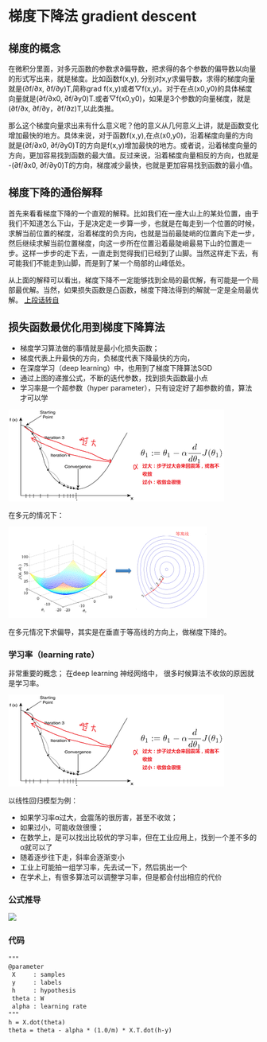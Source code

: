 # 梯度下降法 gradient descent

## 梯度的概念
在微积分里面，对多元函数的参数求∂偏导数，把求得的各个参数的偏导数以向量的形式写出来，就是梯度。比如函数f(x,y), 分别对x,y求偏导数，求得的梯度向量就是(∂f/∂x, ∂f/∂y)T,简称grad f(x,y)或者▽f(x,y)。对于在点(x0,y0)的具体梯度向量就是(∂f/∂x0, ∂f/∂y0)T.或者▽f(x0,y0)，如果是3个参数的向量梯度，就是(∂f/∂x, ∂f/∂y，∂f/∂z)T,以此类推。

那么这个梯度向量求出来有什么意义呢？他的意义从几何意义上讲，就是函数变化增加最快的地方。具体来说，对于函数f(x,y),在点(x0,y0)，沿着梯度向量的方向就是(∂f/∂x0, ∂f/∂y0)T的方向是f(x,y)增加最快的地方。或者说，沿着梯度向量的方向，更加容易找到函数的最大值。反过来说，沿着梯度向量相反的方向，也就是 -(∂f/∂x0, ∂f/∂y0)T的方向，梯度减少最快，也就是更加容易找到函数的最小值。

## 梯度下降的通俗解释
首先来看看梯度下降的一个直观的解释。比如我们在一座大山上的某处位置，由于我们不知道怎么下山，于是决定走一步算一步，也就是在每走到一个位置的时候，求解当前位置的梯度，沿着梯度的负方向，也就是当前最陡峭的位置向下走一步，然后继续求解当前位置梯度，向这一步所在位置沿着最陡峭最易下山的位置走一步。这样一步步的走下去，一直走到觉得我们已经到了山脚。当然这样走下去，有可能我们不能走到山脚，而是到了某一个局部的山峰低处。

从上面的解释可以看出，梯度下降不一定能够找到全局的最优解，有可能是一个局部最优解。当然，如果损失函数是凸函数，梯度下降法得到的解就一定是全局最优解。
[上段话转自](http://www.cnblogs.com/pinard/p/5970503.html)

## 损失函数最优化用到梯度下降算法

* 梯度学习算法做的事情就是最小化损失函数；
* 梯度代表上升最快的方向，负梯度代表下降最快的方向，
* 在深度学习（deep learning）中，也用到了梯度下降算法SGD
* 通过上图的递推公式，不断的迭代参数，找到损失函数最小点
* 学习率是一个超参数（hyper parameter），只有设定好了超参数的值，算法才可以学

![](https://github.com/bobkentt/Learning-machine-from-scratch-pic/blob/master/alg_base/pic/1.png)

在多元的情况下：

![](https://github.com/bobkentt/Learning-machine-from-scratch-pic/blob/master/alg_base/pic/2.png)

在多元情况下求偏导，其实是在垂直于等高线的方向上，做梯度下降的。

### 学习率（learning rate）
非常重要的概念；
在deep learning 神经网络中， 很多时候算法不收敛的原因就是学习率。

![](https://github.com/bobkentt/Learning-machine-from-scratch-pic/blob/master/alg_base/pic/1.png)

以线性回归模型为例：
  * 如果学习率α过大，会震荡的很厉害，甚至不收敛；
  * 如果过小，可能收敛很慢；
  * 在数学上，是可以找出比较优的学习率，但在工业应用上，找到一个差不多的α就可以了
  * 随着逐步往下走，斜率会逐渐变小
  * 工业上可能拍一组学习率，先去试一下，然后挑出一个
  * 在学术上，有很多算法可以调整学习率，但是都会付出相应的代价

### 公式推导
![](https://github.com/bobkentt/Learning-machine-from-scratch-/raw/master/practice/pic/20170527192321.jpg)

### 代码

```
"""
@parameter
 X     : samples
 y     : labels
 h     : hypothesis
 theta : W
 alpha : learning rate
"""
h = X.dot(theta)
theta = theta - alpha * (1.0/m) * X.T.dot(h-y)
```
